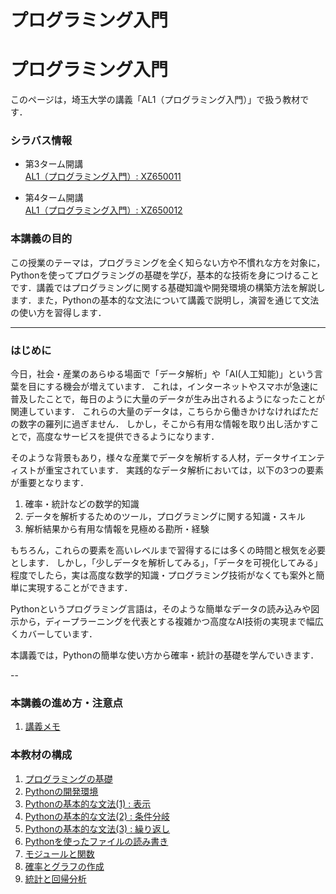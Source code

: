 # プログラミング入門

# プログラミング入門

このページは，埼玉大学の講義「AL1（プログラミング入門）」で扱う教材です．

### シラバス情報
- 第3ターム開講  
 [AL1（プログラミング入門）: XZ650011](https://risyu.saitama-u.ac.jp/Portal/Public/Syllabus/DetailMain.aspx?lct_year=2022&lct_cd=XZ650011&je_cd=1)

- 第4ターム開講  
[AL1（プログラミング入門）: XZ650012](https://risyu.saitama-u.ac.jp/Portal/Public/Syllabus/DetailMain.aspx?lct_year=2022&lct_cd=XZ650012&je_cd=1)

### 本講義の目的

この授業のテーマは，プログラミングを全く知らない方や不慣れな方を対象に，Pythonを使ってプログラミングの基礎を学び，基本的な技術を身につけることです．講義ではプログラミングに関する基礎知識や開発環境の構築方法を解説します．また，Pythonの基本的な文法について講義で説明し，演習を通じて文法の使い方を習得します．

--- 

### はじめに

今日，社会・産業のあらゆる場面で「データ解析」や「AI(人工知能)」という言葉を目にする機会が増えています．
これは，インターネットやスマホが急速に普及したことで，毎日のように大量のデータが生み出されるようになったことが関連しています．
これらの大量のデータは，こちらから働きかけなければただの数字の羅列に過ぎません．
しかし，そこから有用な情報を取り出し活かすことで，高度なサービスを提供できるようになります．

そのような背景もあり，様々な産業でデータを解析する人材，データサイエンティストが重宝されています．
実践的なデータ解析においては，以下の3つの要素が重要となります．

1. 確率・統計などの数学的知識
1. データを解析するためのツール，プログラミングに関する知識・スキル
1. 解析結果から有用な情報を見極める勘所・経験

もちろん，これらの要素を高いレベルまで習得するには多くの時間と根気を必要とします．
しかし，「少しデータを解析してみる」，「データを可視化してみる」程度でしたら，実は高度な数学的知識・プログラミング技術がなくても案外と簡単に実現することができます．

Pythonというプログラミング言語は，そのような簡単なデータの読み込みや図示から，ディープラーニングを代表とする複雑かつ高度なAI技術の実現まで幅広くカバーしています．

本講義では，Pythonの簡単な使い方から確率・統計の基礎を学んでいきます．

-- 

### 本講義の進め方・注意点

1. [講義メモ](memo.md)

### 本教材の構成

1. [プログラミングの基礎](01_Introduction_to_Programming)
1. [Pythonの開発環境](02_Environment/README.md)
1. [Pythonの基本的な文法(1) : 表示](03_print)
1. [Pythonの基本的な文法(2) : 条件分岐](04_if)
1. [Pythonの基本的な文法(3) : 繰り返し](05_for)
1. [Pythonを使ったファイルの読み書き](06_read_write)
1. [モジュールと関数](07_module)
1. [確率とグラフの作成](08_prob_plot)
1. [統計と回帰分析](09_statistics)
